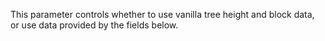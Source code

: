 This parameter controls whether to use vanilla tree height and block data, or use data provided by the fields below.